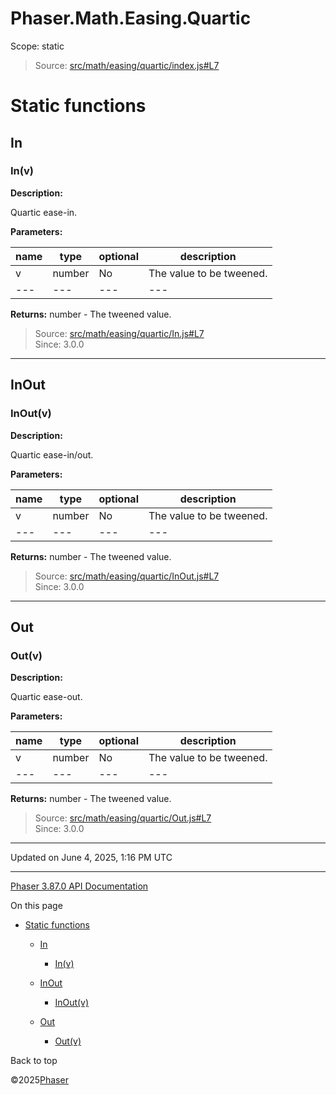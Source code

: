 # Phaser.Math.Easing.Quartic

Scope:
static

> Source: [src/math/easing/quartic/index.js#L7](https://github.com/phaserjs/phaser/blob/v3.87.0/src/math/easing/quartic/index.js#L7)

# Static functions

## In

### <static> In(v)

**Description:**

Quartic ease-in.

**Parameters:**

| name | type | optional | description |
| --- | --- | --- | --- |
| v | number | No | The value to be tweened. |
| --- | --- | --- | --- |

**Returns:** number - The tweened value.

> Source: [src/math/easing/quartic/In.js#L7](https://github.com/phaserjs/phaser/blob/v3.87.0/src/math/easing/quartic/In.js#L7)  
> Since: 3.0.0

---

## InOut

### <static> InOut(v)

**Description:**

Quartic ease-in/out.

**Parameters:**

| name | type | optional | description |
| --- | --- | --- | --- |
| v | number | No | The value to be tweened. |
| --- | --- | --- | --- |

**Returns:** number - The tweened value.

> Source: [src/math/easing/quartic/InOut.js#L7](https://github.com/phaserjs/phaser/blob/v3.87.0/src/math/easing/quartic/InOut.js#L7)  
> Since: 3.0.0

---

## Out

### <static> Out(v)

**Description:**

Quartic ease-out.

**Parameters:**

| name | type | optional | description |
| --- | --- | --- | --- |
| v | number | No | The value to be tweened. |
| --- | --- | --- | --- |

**Returns:** number - The tweened value.

> Source: [src/math/easing/quartic/Out.js#L7](https://github.com/phaserjs/phaser/blob/v3.87.0/src/math/easing/quartic/Out.js#L7)  
> Since: 3.0.0

---

Updated on June 4, 2025, 1:16 PM UTC

---

[Phaser 3.87.0 API Documentation](../../index.md)

On this page

* [Static functions](#static-functions)

  + [In](#in)

    - [<static> In(v)](#static-inv)
  + [InOut](#inout)

    - [<static> InOut(v)](#static-inoutv)
  + [Out](#out)

    - [<static> Out(v)](#static-outv)

Back to top

©2025[Phaser](https://docs.phaser.io)
